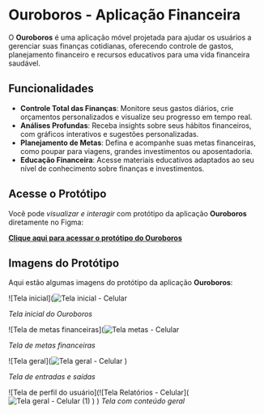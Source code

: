 # Ouroboros - Aplicação Financeira
 
O **Ouroboros** é uma aplicação móvel projetada para ajudar os usuários a gerenciar suas finanças cotidianas, oferecendo controle de gastos, planejamento financeiro e recursos educativos para uma vida financeira saudável.
 
## Funcionalidades
 
- **Controle Total das Finanças**: Monitore seus gastos diários, crie orçamentos personalizados e visualize seu progresso em tempo real.
- **Análises Profundas**: Receba insights sobre seus hábitos financeiros, com gráficos interativos e sugestões personalizadas.
- **Planejamento de Metas**: Defina e acompanhe suas metas financeiras, como poupar para viagens, grandes investimentos ou aposentadoria.
- **Educação Financeira**: Acesse materiais educativos adaptados ao seu nível de conhecimento sobre finanças e investimentos.
 
## Acesse o Protótipo
 
Você pode *visualizar e interagir* com protótipo da aplicação **Ouroboros** diretamente no Figma:
 
[**Clique aqui para acessar o protótipo do Ouroboros**](https://www.figma.com/proto/ZkwwkNVqd1YO7p4Y97sgm8/Aplica%C3%A7%C3%A3o-Financeira---Ouroboros?node-id=17-457&node-type=frame&t=cF1RDvWFpG7dhU5w-1&scaling=min-zoom&content-scaling=fixed&page-id=0%3A1&starting-point-node-id=17%3A457)
 
## Imagens do Protótipo
 
Aqui estão algumas imagens do protótipo da aplicação **Ouroboros**:
 
![Tela inicial](![Tela inicial - Celular](https://github.com/user-attachments/assets/bd3733d6-6bda-41ab-87d8-41be94d65554)

*Tela inicial do Ouroboros*
 
![Tela de metas financeiras](![Tela metas - Celular](https://github.com/user-attachments/assets/38a54629-bbbe-42a1-8213-a563778a8686)

*Tela de metas financeiras*
 
![Tela geral](![Tela geral - Celular](https://github.com/user-attachments/assets/dede132d-0995-4767-82ea-69b83476b0a3)
)

*Tela de entradas e saídas*

![Tela de perfil do usuário](![Tela Relatórios - Celular](![Tela geral - Celular (1)](https://github.com/user-attachments/assets/9f5b0162-5549-40ba-9f46-4f8394bb9e83)
)
)
*Tela com conteúdo geral*
